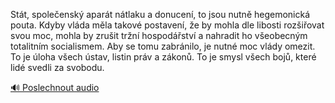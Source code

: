 
Stát, společenský aparát nátlaku a donucení, to jsou nutně hegemonická pouta. Kdyby vláda měla takové postavení, že by mohla dle libosti rozšiřovat svou moc, mohla by zrušit tržní hospodářství a nahradit ho všeobecným totalitním socialismem. Aby se tomu zabránilo, je nutné moc vlády omezit. To je úloha všech ústav, listin práv a zákonů. To je smysl všech bojů, které lidé svedli za svobodu.

[🔊 Poslechnout audio](/data/7-paragraphs/audio/chapter_57/para_005-Stt-spoleensk-apart-ntlaku-a-donucen-to-js.mp3)
